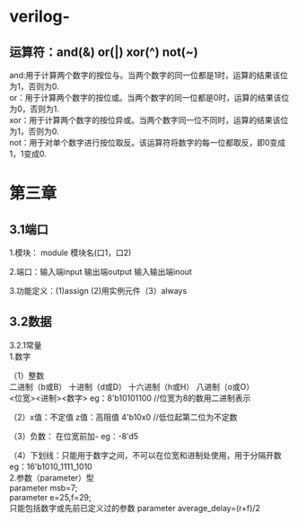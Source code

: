 # verilog-
运算符：and(&) or(|) xor(^) not(~)  
--
and:用于计算两个数字的按位与。当两个数字的同一位都是1时，运算的结果该位为1，否则为0.  
or：用于计算两个数字的按位或。当两个数字的同一位都是0时，运算的结果该位为0，否则为1.  
xor：用于计算两个数字的按位异或。当两个数字同一位不同时，运算的结果该位为1，否则为0.  
not：用于对单个数字进行按位取反。该运算符将数字的每一位都取反，即0变成1，1变成0. 

第三章
==

3.1端口  
--  
1.模块： module 模块名(口1，口2)  

2.端口：输入端input 输出端output 输入输出端inout  

3.功能定义：(1)assign (2)用实例元件（3）always  

3.2数据
--
3.2.1常量  
1.数字 

（1）整数  
二进制（b或B） 十进制（d或D） 十六进制（h或H） 八进制（o或O）  
<位宽><进制><数字> eg：8'b10101100  //位宽为8的数用二进制表示 

（2）x值：不定值 z值：高阻值  4'b10x0  //低位起第二位为不定数  

（3）负数： 在位宽前加- eg：-8'd5  

（4）下划线：只能用于数字之间，不可以在位宽和进制处使用，用于分隔开数  eg：16'b1010_1111_1010  
2.参数（parameter）型  
parameter msb=7;  
parameter e=25,f=29;  
只能包括数字或先前已定义过的参数 parameter average_delay=(r+f)/2  
